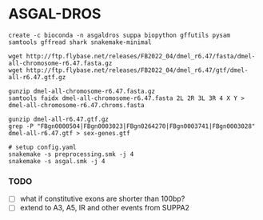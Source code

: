 # ASGAL-DROS

```
create -c bioconda -n asgaldros suppa biopython gffutils pysam samtools gffread shark snakemake-minimal

wget http://ftp.flybase.net/releases/FB2022_04/dmel_r6.47/fasta/dmel-all-chromosome-r6.47.fasta.gz
wget http://ftp.flybase.net/releases/FB2022_04/dmel_r6.47/gtf/dmel-all-r6.47.gtf.gz

gunzip dmel-all-chromosome-r6.47.fasta.gz
samtools faidx dmel-all-chromosome-r6.47.fasta 2L 2R 3L 3R 4 X Y > dmel-all-chromosome-r6.47.chroms.fasta

gunzip dmel-all-r6.47.gtf.gz
grep -P "FBgn0000504|FBgn0003023|FBgn0264270|FBgn0003741|FBgn0003028" dmel-all-r6.47.gtf > sex-genes.gtf

# setup config.yaml
snakemake -s preprocessing.smk -j 4
snakemake -s asgal.smk -j 4
```

### TODO
* [ ] what if constitutive exons are shorter than 100bp?
* [ ] extend to A3, A5, IR and other events from SUPPA2